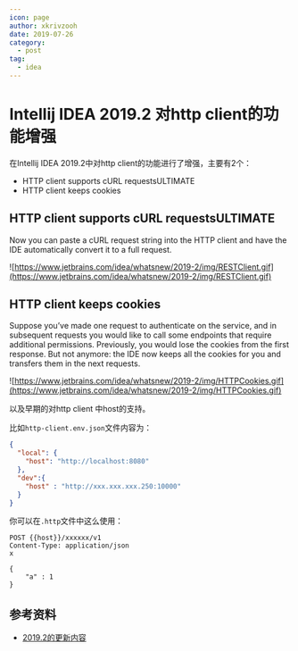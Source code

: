 ```yaml
---
icon: page
author: xkrivzooh
date: 2019-07-26
category:
  - post
tag:
  - idea
---
```


# Intellij IDEA 2019.2 对http client的功能增强

在Intellij IDEA 2019.2中对http client的功能进行了增强，主要有2个：

- HTTP client supports cURL requestsULTIMATE
- HTTP client keeps cookies

## HTTP client supports cURL requestsULTIMATE

Now you can paste a cURL request string into the HTTP client and have the IDE automatically convert it to a full request.

![https://www.jetbrains.com/idea/whatsnew/2019-2/img/RESTClient.gif](https://www.jetbrains.com/idea/whatsnew/2019-2/img/RESTClient.gif)

## HTTP client keeps cookies
Suppose you’ve made one request to authenticate on the service, and in subsequent requests you would like to call some endpoints that require additional permissions. Previously, you would lose the cookies from the first response. But not anymore: the IDE now keeps all the cookies for you and transfers them in the next requests.

![https://www.jetbrains.com/idea/whatsnew/2019-2/img/HTTPCookies.gif](https://www.jetbrains.com/idea/whatsnew/2019-2/img/HTTPCookies.gif)

以及早期的对http client 中host的支持。

比如`http-client.env.json`文件内容为：

```json
{
  "local": {
    "host": "http://localhost:8080"
  },
  "dev":{
    "host" : "http://xxx.xxx.xxx.250:10000"
  }
}
```
你可以在`.http`文件中这么使用：

```shell
POST {{host}}/xxxxxx/v1
Content-Type: application/json
x

{
    "a" : 1
}
```

## 参考资料

- [2019.2的更新内容](https://www.jetbrains.com/idea/whatsnew/)
